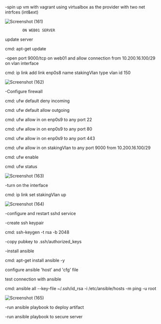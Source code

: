 -spin up vm with vagrant using virtualbox as the provider with two net intrfces (int&ext)

![Screenshot (161)](https://github.com/user-attachments/assets/5336e085-05a4-4209-af1f-942ec4ff9dae)


			ON WEB01 SERVER
update server

cmd: apt-get update

-open port 9000/tcp on web01 and allow connection from 10.200.16.100/29 on vlan interface

cmd: ip link add link enp0s8 name stakingVlan type vlan id 150

![Screenshot (162)](https://github.com/user-attachments/assets/57328f3e-0e1b-4d34-acb5-22c93f8a9682)


-Configure firewall

cmd: ufw default deny incoming

cmd: ufw default allow outgoing

cmd: ufw allow in on enp0s9 to any port 22

cmd: ufw allow in on enp0s9 to any port 80

cmd: ufw allow in on enp0s9 to any port 443

cmd: ufw allow in on stakingVlan to any port 9000 from 10.200.16.100/29

cmd: ufw enable

cmd: ufw status

![Screenshot (163)](https://github.com/user-attachments/assets/012179a3-3895-4d85-ae8d-955cd0e9fdb9)


-turn on the interface

cmd: ip link set stakingVlan up

![Screenshot (164)](https://github.com/user-attachments/assets/1b75b4bd-5a8c-44b7-bad2-b1690f3ed889)


-configure and restart sshd service

-create ssh keypair

cmd: ssh-keygen -t rsa -b 2048

-copy pubkey to .ssh/authorized_keys

-install ansible

cmd: apt-get install ansible -y

configure ansible 'host' and 'cfg' file

test connection with ansible

cmd: ansible all --key-file ~/.ssh/id_rsa -i /etc/ansible/hosts -m ping -u root

![Screenshot (165)](https://github.com/user-attachments/assets/98d613d3-eee1-433e-a137-0c346af3aaab)


-run ansible playbook to deploy artifact 



-run ansible playbook to secure server
